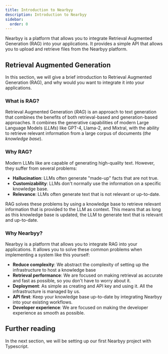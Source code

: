 ```yaml
---
title: Introduction to Nearbyy
description: Introduction to Nearbyy
sidebar:
  order: 0
---
```


Nearbyy is a platform that allows you to integrate Retrieval Augmented Generation (RAG) into your applications. It provides a simple API that allows you to upload and retrieve files from the Nearbyy platform.

## Retrieval Augmented Generation

In this section, we will give a brief introduction to Retrieval Augmented Generation (RAG), and why would you want to integrate it into your applications.

### What is RAG?

Retrieval Augmented Generation (_RAG_) is an approach to text generation that combines the benefits of both retrieval-based and generation-based approaches. It combines the generative capabilities of modern Large Language Models (_LLMs_) like GPT-4, Llama-2, and Mixtral, with the ability to retrieve relevant information from a large corpus of documents (_the knowledge base_).

### Why RAG?

Modern LLMs like are capable of generating high-quality text. However, they suffer from several problems:

- **Hallucination**: LLMs often generate "made-up" facts that are not true.
- **Customizability**: LLMs don't normally use the information on a specific knowledge base.
- **Relevance**: LLMs often generate text that is not relevant or up-to-date.

RAG solves these problems by using a knowledge base to retrieve relevant information that is provided to the LLM as context. This means that as long as this knowledge base is updated, the LLM to generate text that is relevant and up-to-date.

### Why Nearbyy?

Nearbyy is a platform that allows you to integrate RAG into your applications. It allows you to solve these common problems when implementing a system like this yourself:

- **Reduce complexity**: We abstract the complexity of setting up the infrastructure to host a knowledge base
- **Retrieval performance**: We are focused on making retrieval as accurate and fast as possible, so you don't have to worry about it.
- **Deployment**: As simple as creating and API key and using it. All the infrastructure is managed by us.
- **API first**: Keep your knowledge base up-to-date by integrating Nearbyy into your existing workflows.
- **Developer experience**: We are focused on making the developer experience as smooth as possible.

<!-- This is a simplified overview of the nearbyy platform. Click on the image below to open the full-size image.

[![](/infra.png)](/infra.png) -->

## Further reading

In the next section, we will be setting up our first Nearbyy project with Typescript.
